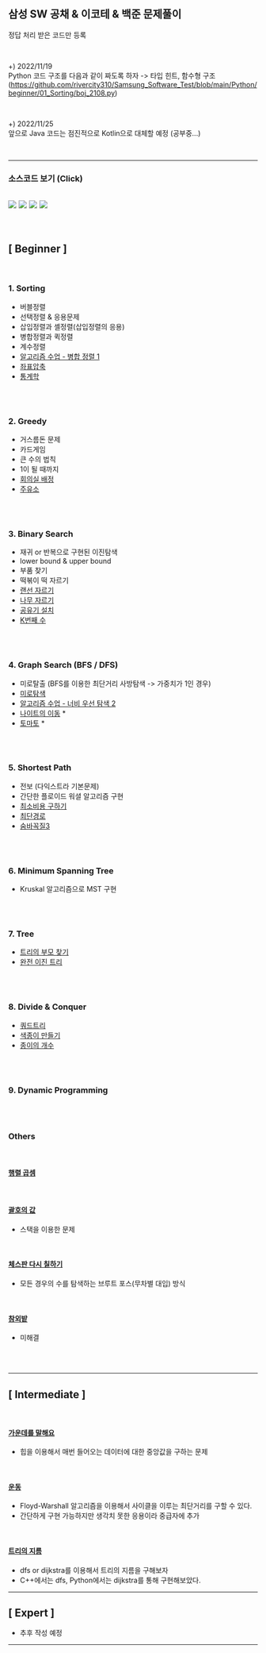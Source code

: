 ## 삼성 SW 공채 & 이코테 & 백준 문제풀이

정답 처리 받은 코드만 등록
   
<br/>

+) 2022/11/19 <br/>
Python 코드 구조를 다음과 같이 짜도록 하자 -> 타입 힌트, 함수형 구조 
(https://github.com/rivercity310/Samsung_Software_Test/blob/main/Python/beginner/01_Sorting/boj_2108.py)

<br/>

+) 2022/11/25 <br/>
앞으로 Java 코드는 점진적으로 Kotlin으로 대체할 예정 (공부중...)

<br/>

---

### 소스코드 보기 (Click) 
[<img src="https://img.shields.io/badge/C++-123456?style=flat&logo=Cplusplus&logoColor=white"/>](https://github.com/rivercity310/Samsung_Software_Test/tree/main/Cpp) [<img src="https://img.shields.io/badge/Java-red?style=flat&logo=OpenJDK&logoColor=white"/>](https://github.com/rivercity310/Samsung_Software_Test/tree/main/Java) [<img src="https://img.shields.io/badge/Python-blue?style=flat&logo=Python&logoColor=white"/>](https://github.com/rivercity310/Samsung_Software_Test/tree/main/Python) [<img src="https://img.shields.io/badge/Kotlin-3b5998?style=flat&logo=Kotlin&logoColor=white"/>](https://github.com/rivercity310/software_test/tree/main/Kotlin/src/main/kotlin)
---
<br/>

## [ Beginner ]  

<br/>

### 1. Sorting
- 버블정렬
- 선택정렬 & 응용문제
- 삽입정렬과 셸정렬(삽입정렬의 응용)
- 병합정렬과 퀵정렬
- 계수정렬
- [알고리즘 수업 - 병합 정렬 1](https://www.acmicpc.net/problem/24060) 
- [좌표압축](https://www.acmicpc.net/problem/18870)
- [통계학](https://www.acmicpc.net/problem/2108) 

<br/><br/>

### 2. Greedy
- 거스름돈 문제
- 카드게임
- 큰 수의 법칙
- 1이 될 때까지
- [회의실 배정](https://www.acmicpc.net/problem/1931)
- [주유소](https://www.acmicpc.net/problem/13305)

<br/><br/>

### 3. Binary Search
- 재귀 or 반복으로 구현된 이진탐색
- lower bound & upper bound
- 부품 찾기
- 떡볶이 떡 자르기
- [랜선 자르기](https://www.acmicpc.net/problem/1654)
- [나무 자르기](https://www.acmicpc.net/problem/2805)
- [공유기 설치](https://www.acmicpc.net/problem/2110)
- [K번째 수](https://www.acmicpc.net/problem/1300)     

<br/><br/>

### 4. Graph Search (BFS / DFS)
- 미로탈출 (BFS를 이용한 최단거리 사방탐색 -> 가중치가 1인 경우)
- [미로탐색](https://www.acmicpc.net/problem/2178)
- [알고리즘 수업 - 너비 우선 탐색 2](https://www.acmicpc.net/problem/24445)
- [나이트의 이동](https://www.acmicpc.net/problem/7562)    *
- [토마토](https://www.acmicpc.net/problem/7576)           *

<br/><br/>

### 5. Shortest Path
- 전보 (다익스트라 기본문제)
- 간단한 플로이드 워셜 알고리즘 구현
- [최소비용 구하기](https://www.acmicpc.net/problem/1916)
- [최단경로](https://www.acmicpc.net/problem/1753)
- [숨바꼭질3](https://www.acmicpc.net/problem/13549)

<br/><br/>

### 6. Minimum Spanning Tree
- Kruskal 알고리즘으로 MST 구현

<br/><br/>

### 7. Tree
- [트리의 부모 찾기](https://www.acmicpc.net/problem/11725)
- [완전 이진 트리](https://www.acmicpc.net/problem/9934)


<br/><br/>

### 8. Divide & Conquer
- [쿼드트리](https://www.acmicpc.net/problem/1992)
- [색종이 만들기](https://www.acmicpc.net/problem/2630)
- [종이의 개수](https://www.acmicpc.net/problem/1780)

<br/><br/>

### 9. Dynamic Programming

<br/><br/>

### Others
<br/>

#### [행렬 곱셈](https://www.acmicpc.net/problem/2740)

<br/>

#### [괄호의 값](https://www.acmicpc.net/problem/2504)
- 스택을 이용한 문제

<br/>

#### [체스판 다시 칠하기](https://www.acmicpc.net/problem/1018)
- 모든 경우의 수를 탐색하는 브루트 포스(무차별 대입) 방식

<br/>

#### [참외밭](https://www.acmicpc.net/problem/2477)
- 미해결


<br/><br/>

--- 

## [ Intermediate ]
<br/>

#### [가운데를 말해요](https://www.acmicpc.net/problem/1655) <br/>
- 힙을 이용해서 매번 들어오는 데이터에 대한 중앙값을 구하는 문제

<br/>

#### [운동](https://www.acmicpc.net/problem/1956)
- Floyd-Warshall 알고리즘을 이용해서 사이클을 이루는 최단거리를 구할 수 있다.
- 간단하게 구현 가능하지만 생각치 못한 응용이라 중급자에 추가

<br/>

#### [트리의 지름](https://www.acmicpc.net/problem/1167)
- dfs or dijkstra를 이용해서 트리의 지름을 구해보자
- C++에서는 dfs, Python에서는 dijkstra를 통해 구현해보았다.

---

## [ Expert ] 
- 추후 작성 예정


---